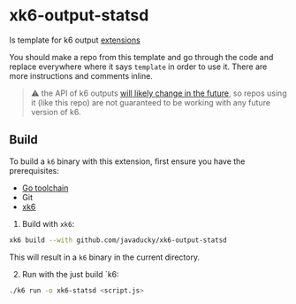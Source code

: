 # xk6-output-statsd
Is template for k6 output [extensions](https://k6.io/docs/extensions/guides/what-are-k6-extensions/)

You should make a repo from this template and go through the code and replace everywhere where it says `template` in order to use it.
There are more instructions and comments inline.

> :warning: the API of k6 outputs [will likely change in the future](https://github.com/grafana/k6/issues/2430), so repos using it (like this repo) are not guaranteed to be working with any future version of k6.

## Build

To build a `k6` binary with this extension, first ensure you have the prerequisites:

- [Go toolchain](https://go101.org/article/go-toolchain.html)
- Git
- [xk6](https://github.com/grafana/xk6)

1. Build with `xk6`:

```bash
xk6 build --with github.com/javaducky/xk6-output-statsd
```

This will result in a `k6` binary in the current directory.

2. Run with the just build `k6:

```bash
./k6 run -o xk6-statsd <script.js>
```

